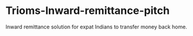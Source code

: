 # Trioms-Inward-remittance-pitch
Inward remittance solution for expat Indians to transfer money back home.
